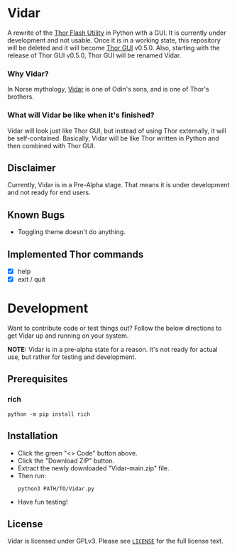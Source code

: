 # Vidar

A rewrite of the [Thor Flash Utility](https://github.com/Samsung-Loki/Thor) in Python with a GUI. It is currently under development and not usable. Once it is in a working state, this repository will be deleted and it will become [Thor GUI](https://github.com/ethical-haquer/Thor_GUI) v0.5.0. Also, starting with the release of Thor GUI v0.5.0, Thor GUI will be renamed Vidar. 

### Why Vidar?

In Norse mythology, [Vidar](https://en.wikipedia.org/wiki/V%C3%AD%C3%B0arr) is one of Odin's sons, and is one of Thor's brothers.

### What will Vidar be like when it's finished?

Vidar will look just like Thor GUI, but instead of using Thor externally, it will be self-contained. Basically, Vidar will be like Thor written in Python and then combined with Thor GUI.

## Disclaimer

Currently, Vidar is in a Pre-Alpha stage. That means it is under development and not ready for end users.

## Known Bugs

- Toggling theme doesn't do anything.

## Implemented Thor commands

- [x] help
- [x] exit / quit

# Development
Want to contribute code or test things out? Follow the below directions to get Vidar up and running on your system.

**NOTE:** Vidar is in a pre-alpha state for a reason. It's not ready for actual use, but rather for testing and development.

## Prerequisites

### rich

```
python -m pip install rich
```

## Installation

+ Click the green "<> Code" button above.
+ Click the "Download ZIP" button.
+ Extract the newly downloaded "Vidar-main.zip" file.
+ Then run:
  ```
  python3 PATH/TO/Vidar.py
  ```
+ Have fun testing!

## License

Vidar is licensed under GPLv3. Please see [`LICENSE`](./LICENSE) for the full license text.




